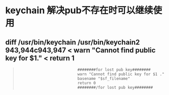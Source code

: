# keychain 解决pub不存在时可以继续使用

diff /usr/bin/keychain /usr/bin/keychain2
943,944c943,947
<                               warn "Cannot find public key for $1."
<                               return 1
---
>                               ########for lost pub key########
>                               warn "Cannot find public key for $1 ."
>                               basename "$sf_filename"
>                               return 0
>                               ########/for lost pub key########


